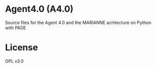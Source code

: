 # Agent4.0 (A4.0)
Source files for the Agent 4.0 and the MARIANNE achitecture on Python with PADE

# License
GPL v3.0
